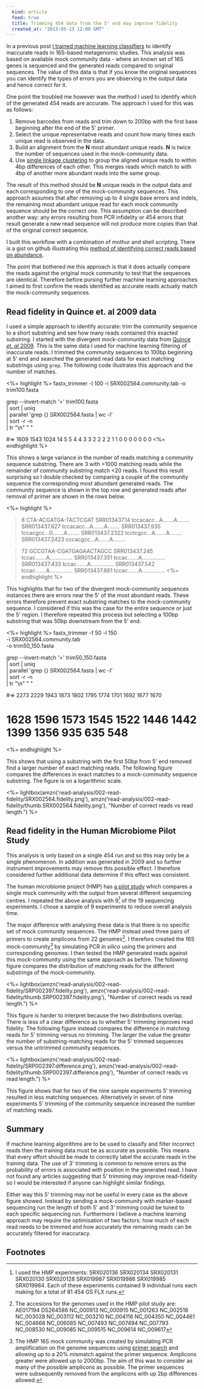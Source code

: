 ```yaml
---
  kind: article
  feed: true
  title: Trimming 454 data from the 5' end may improve fidelity
  created_at: "2013-05-13 12:00 GMT"
---
```


In a previous post [I trained machine learning classifiers][previous] to
identify inaccurate reads in 16S-based metagenomic studies. This analysis was
based on available mock community data - where an known set of 16S genes is
sequenced and the generated reads compared to original sequences. The value of
this data is that if you know the original sequences you can identify the types
of errors you are observing in the output data and hence correct for it.

One point the troubled me however was the method I used to identify which of
the generated 454 reads are accurate. The approach I used for this was as
follows:

  1. Remove barcodes from reads and trim down to 200bp with the first base
     beginning after the end of the 5' primer.
  2. Select the unique representative reads and count how many times each
     unique read is observed in the data.
  3. Build an alignment from the **N** most abundant unique reads. **N** is
     twice the number of sequences used in the mock-community data.
  4. Use [single linkage clustering][clust] to group the aligned unique reads
     to within 4bp differences of each other. This merges reads which match to
     with 4bp of another more abundant reads into the same group.

The result of this method should be **N** unique reads in the output data and
each corresponding to one of the mock-community sequences. This approach
assumes that after removing up to 4 single base errors and indels, the
remaining most abundant unique read for each mock community sequence should be
the correct one. This assumption can be described another way: any errors
resulting from PCR infidelity or 454 errors that result generate a new read
sequence will not produce more copies than that of the original correct
sequence.

I built this workflow with a combination of mothur and shell scripting. There
is a gist on github illustrating this [method of identifying correct reads based
on abundance][gist].

[previous]: /post/machine-learning-to-detect-bad-sequencing-reads/
[clust]: http://www.ncbi.nlm.nih.gov/pubmed/20236171
[gist]: https://gist.github.com/michaelbarton/5490636

The point that bothered me this approach is that it does actually compare the
reads against the original mock community to test that the sequences are
identical. Therefore before pursing further machine learning approaches I aimed
to first confirm the reads identified as accurate reads actually match the
mock-community sequences.

## Read fidelity in Quince et. al 2009 data

I used a simple approach to identify accurate: trim the community sequence to a
short substring and see how many reads contained this exacted substring. I
started with the divergent mock-community data from [Quince *et. al*
2009][quince]. This is the same data I used for machine learning filtering of
inaccurate reads. I trimmed the community sequences to 100bp beginning at 5'
end and searched the generated read data for exact matching substrings using
`grep`. The following code illustrates this approach and the number of matches.

[quince]: http://www.ncbi.nlm.nih.gov/pubmed/19668203

<%= highlight %>
fastx_trimmer -l 100 -i SRX002564.community.tab -o trim100.fasta

grep --invert-match '>' trim100.fasta \
  | sort | uniq \
  | parallel 'grep {} SRX002564.fasta | wc -l' \
  | sort -r -n \
  | tr "\\n" " "

#=> 1609 1543 1024 14 5 5 4 4 3 3 2 2 2 2 1 1 0 0 0 0 0 0 0 
<%= endhighlight %>

This shows a large variance in the number of reads matching a community
sequence substring. There are 3 with &gt;1000 matching reads while the
remainder of community substring match &lt;20 reads. I found this result
surprising so I double checked by comparing a couple of the community sequence
the corresponding most abundant generated reads. The community sequence is
shown in the top row and generated reads after removal of primer are shown in
the rows below.

<%= highlight %>
>8                      CTA-ACGATGA-TACTCGAT
>SRR013437.14   tccacacc...A.......A........
>SRR013437.627  tccacacc...A.......A........
>SRR013437.935  tccacgcc...G.......A........
>SRR013437.2322 tcctcgcc...A.......A........
>SRR013437.2423 cccacgcc...A.......A........

>72                  GCCGTAA-CGATGAGAACTAGCC
>SRR013437.245  tccac.......A...............
>SRR013437.351  tccac.......A...............
>SRR013437.433  tccac.......A...............
>SRR013437.542  tccac.......A...............
>SRR013437.661  tccac.......A...............
<%= endhighlight %>

This highlights that for two of the divergent mock-community sequences
instances there are errors near the 5' of the most abundant reads. These errors
therefore prevent exact substring matches to the mock-community sequence. I
considered if this was the case for the entire sequence or just the 5' region.
I therefore repeated this process but selecting a 100bp substring that was 50bp
downstream from the 5' end.

<%= highlight %>
fastx_trimmer -f 50 -l 150 \
  -i SRX002564.community.tab \
  -o trim50_150.fasta

grep --invert-match '>' trim50_150.fasta \
  | sort | uniq \
  | parallel 'grep {} SRX002564.fasta | wc -l' \
  | sort -r -n \
  | tr "\\n" " "

#=> 2273 2229 1943 1873 1802 1795 1774 1701 1692 1677 1670
#   1628 1596 1573 1545 1522 1446 1442 1399 1356 935 635 548 
<%= endhighlight %>

This shows that using a substring with the first 50bp from 5' end removed find
a larger number of exact matching reads. The following figure compares the
differences in exact matches to a mock-community sequence substring. The figure
is on a logarithmic scale.

<%= lightbox(amzn('read-analysis/002-read-fidelity/SRX002564.fidelity.png'),
amzn('read-analysis/002-read-fidelity/thumb.SRX002564.fidelity.png'), "Number
of correct reads vs read length.") %>

## Read fidelity in the Human Microbiome Pilot Study

This analysis is only based on a single 454 run and so this may only be a
single phenomenon. In addition was generated in 2009 and so further instrument
improvements may remove this possible effect. I therefore considered further
additional data determine if this effect was consistent.

The human microbiome project (HMP) has [a pilot study][pilot] which compares a
single mock community with the output from several different sequencing
centres. I repeated the above analysis with 9[^runs] of the 19 sequencing
experiments. I chose a sample of 9 experiments to reduce overall analysis time.

[pilot]: http://www.ncbi.nlm.nih.gov/bioproject/48341

The major difference with analysing these data is that there is no specific set
of mock community sequences. The HMP instead used three pairs of primers to
create amplicons from 22 genomes[^genomes]. I therefore created the 16S
mock-community[^mock] by simulating PCR *in silico* using the primers and
corresponding genomes. I then tested the HMP generated reads against this
mock-community using the same approach as before. The following figure compares
the distribution of matching reads for the different substrings of the
mock-community.

<%= lightbox(amzn('read-analysis/002-read-fidelity/SRP002397.fidelity.png'),
amzn('read-analysis/002-read-fidelity/thumb.SRP002397.fidelity.png'), "Number
of correct reads vs read length.") %>

This figure is harder to interpret because the two distributions overlap. There
is less of a clear difference as to whether 5' trimming improves read fidelity.
The following figure instead compares the difference in matching reads for 5'
trimming versus no trimming. The larger the value the greater the number of
substring-matching reads for the 5' trimmed sequences versus the untrimmed
community sequences.

<%= lightbox(amzn('read-analysis/002-read-fidelity/SRP002397.difference.png'),
amzn('read-analysis/002-read-fidelity/thumb.SRP002397.difference.png'), "Number
of correct reads vs read length.") %>

This figure shows that for two of the nine sample experiments 5' trimming
resulted in less matching sequences. Alternatively in seven of nine experiments
5' trimming of the community sequence increased the number of matching reads.

## Summary

If machine learning algorithms are to be used to classify and filter incorrect
reads then the training data must be as accurate as possible. This means that
every effort should be made to correctly label the accurate reads in the
training data. The use of 3' trimming is common to remove errors as the
probability of errors is associated with position in the generated read. I have
not found any articles suggesting that 5' trimming may improve read-fidelity so
I would be interested if anyone can highlight similar findings.

Either way this 5' trimming may not be useful in every case as the above figure
showed. Instead by sending a mock-community with marker-based sequencing run
the length of both 5' and 3' trimming could be tuned to each specific
sequencing run. Furthermore I believe a machine learning approach may require
the optimisation of two factors: how much of each read needs to be trimmed and
how accurately the remaining reads can be accurately filtered for inaccuracy.

## Footnotes

[^runs]: I used the HMP experiments: SRX020136 SRX020134 SRX020131 SRX020130 SRX020128 SRX019987 SRX019986 SRX019985 SRX019984. Each of these experiments contained 9 individual runs each making for a total of 81 454 GS FLX runs.

[^genomes]: The accesions for the genomes used in the HMP pilot study are: AE017194 DS264586 NC_000913 NC_000915 NC_001263 NC_002516 NC_003028 NC_003112 NC_003210 NC_004116 NC_004350 NC_004461 NC_004668 NC_006085 NC_007493 NC_007494 NC_007793 NC_008530 NC_009085 NC_009515 NC_009614 NC_009617

[^mock]: The HMP 16S mock community was created by simulating PCR amplification on the genome sequences using [primer search](http://emboss.sourceforge.net/apps/release/6.1/emboss/apps/primersearch.html) and allowing up to a 20% mismatch against the primer sequence. Amplicons greater were allowed up to 2000bp. The aim of this was to consider as many of the possible amplicons as possible. The primer sequences were subsequently removed from the amplicons with up 2bp differences allowed.

